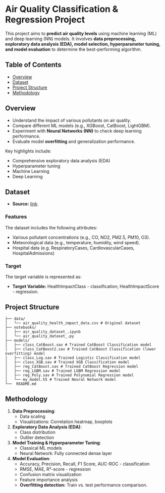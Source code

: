 # Air Quality Classification & Regression Project

This project aims to **predict air quality levels** using machine learning (ML) and deep learning (NN) models. It involves **data preprocessing, exploratory data analysis (EDA), model selection, hyperparameter tuning, and model evaluation** to determine the best-performing algorithm.

## Table of Contents
- [Overview](#overview)
- [Dataset](#dataset)
- [Project Structure](#project-structure)
- [Methodology](#methodology)

## Overview
- Understand the impact of various pollutants on air quality.
- Compare different ML models (e.g., XGBoost, CatBoost, LightGBM).
- Experiment with **Neural Networks (NN)** to check deep learning performance.
- Evaluate model **overfitting** and generalization performance.
  
Key highlights include:
- Comprehensive exploratory data analysis (EDA)
- Hyperparameter tuning
- Machine Learning
- Deep Learning

## Dataset
- **Source:** [link](https://www.kaggle.com/datasets/rabieelkharoua/air-quality-and-health-impact-dataset/data).
  
### Features
The dataset includes the following attributes:
- Various pollutant concentrations (e.g., CO, NO2, PM2.5, PM10, O3).
- Meteorological data (e.g., temperature, humidity, wind speed).
- Hospital data (e.g. RespiratoryCases, CardiovascularCases, HospitalAdmissions)

### Target
The target variable is represented as:
- **Target Variable:** HealthImpactClass - classification; HealthImpactScore - regression.

## Project Structure
```
├── data/
│   └── air_quality_health_impact_data.csv # Original dataset
├── notebooks/
│   ├── air_quality_dataset_.ipynb
│   └── air_quality_dataset_.py
├── models/
│   ├── class_CatBoost.sav # Trained CatBoost Classification model
│   ├── class_CatBoost2.sav # Trained CatBoost Classification (lower overfitting) model
│   ├── class_Log.sav # Trained Logistic Classification model
│   ├── class_XGB.sav # Trained XGB Classification model
│   ├── reg_CatBoost.sav # Trained CatBoost Regression model
│   ├── reg_LGBM.sav # Trained LGBM Regression model 
│   ├── reg_Poly.sav # Trained Polynomial Regression model 
│   └── my_model.h5 # Trained Neural Network model
└──  README.md
```

## Methodology
1. **Data Preprocessing**:
   - Data scaling
   - Visualizations: Correlation heatmap, boxplots
2. **Exploratory Data Analysis (EDA)**:
   - Class distribution
   - Outlier detection
3. **Model Training & Hyperparameter Tuning**:
   - Classical ML models
   - Neural Network: Fully connected dense layer
4. **Model Evaluation**:
   - Accuracy, Precision, Recall, F1 Score, AUC-ROC - classification
   - RMSE, MAE, R²-score - regression
   - Confusion matrix visualization
   - Feature importance analysis
   - **Overfitting detection:** Train vs. test performance comparison.
     


